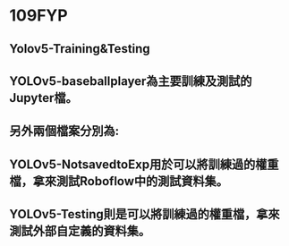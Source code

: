 # 109FYP
## Yolov5-Training&Testing
## YOLOv5-baseballplayer為主要訓練及測試的Jupyter檔。
## 另外兩個檔案分別為:
## YOLOv5-NotsavedtoExp用於可以將訓練過的權重檔，拿來測試Roboflow中的測試資料集。
## YOLOv5-Testing則是可以將訓練過的權重檔，拿來測試外部自定義的資料集。
